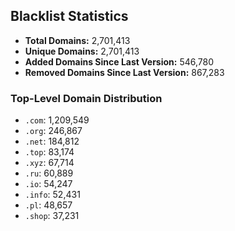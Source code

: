 ## Blacklist Statistics

- **Total Domains:** 2,701,413
- **Unique Domains:** 2,701,413
- **Added Domains Since Last Version:** 546,780
- **Removed Domains Since Last Version:** 867,283

### Top-Level Domain Distribution

-  `.com`: 1,209,549
-  `.org`: 246,867
-  `.net`: 184,812
-  `.top`: 83,174
-  `.xyz`: 67,714
-  `.ru`: 60,889
-  `.io`: 54,247
-  `.info`: 52,431
-  `.pl`: 48,657
-  `.shop`: 37,231
